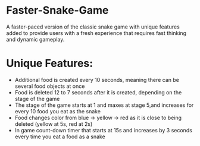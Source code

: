 # Faster-Snake-Game
A faster-paced version of the classic snake game with unique features added to provide users with a fresh experience that requires fast thinking and dynamic gameplay.

# Unique Features:
* Additional food is created every 10 seconds, meaning there can be several food objects at once
* Food is deleted 12 to 7 seconds after it is created, depending on the stage of the game
* The stage of the game starts at 1 and maxes at stage 5,and increases for every 10 food you eat as the snake 
* Food changes color from blue -> yellow -> red as it is close to being deleted (yellow at 5s, red at 2s)
* In game count-down timer that starts at 15s and increases by 3 seconds every time you eat a food as a snake


